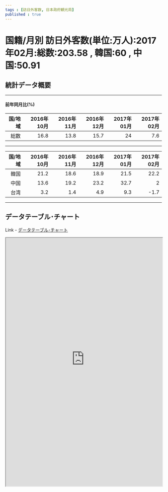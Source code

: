 ```yaml
--- 
tags : [訪日外客数, 日本政府観光局] 
published : true
---
```

# 国籍/月別 訪日外客数(単位:万人):2017年02月:総数:203.58 , 韓国:60 , 中国:50.91
## 統計データ概要

***

#### 前年同月比(%)

| 国/地域| 2016年10月| 2016年11月| 2016年12月| 2017年01月| 2017年02月|
|-------:|----------:|----------:|----------:|----------:|----------:|
|    総数|       16.8|       13.8|       15.7|         24|        7.6|

***


| 国/地域| 2016年10月| 2016年11月| 2016年12月| 2017年01月| 2017年02月|
|-------:|----------:|----------:|----------:|----------:|----------:|
|    韓国|       21.2|       18.6|       18.9|       21.5|       22.2|
|    中国|       13.6|       19.2|       23.2|       32.7|          2|
|    台湾|        3.2|        1.4|        4.9|        9.3|       -1.7|
***
	
## データテーブル･チャート
Link - [データテーブル･チャート](http://knowledgevault.saecanet.com/charts/am-consulting.co.jp-NumberOfForeignVisitorsToJapan.html)
<iframe src="http://knowledgevault.saecanet.com/charts/am-consulting.co.jp-NumberOfForeignVisitorsToJapan.html" width="100%" height="800px"></iframe>